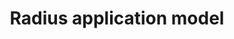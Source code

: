 ---
type: docs
title: "Radius application model"
linkTitle: "App model"
description: "Learn about the different parts of the Radius application model"
weight: 30
---
